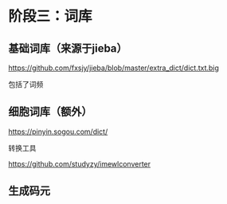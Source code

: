 # 阶段三：词库

## 基础词库（来源于jieba）

https://github.com/fxsjy/jieba/blob/master/extra_dict/dict.txt.big

包括了词频

## 细胞词库（额外）

https://pinyin.sogou.com/dict/

转换工具

https://github.com/studyzy/imewlconverter

## 生成码元
